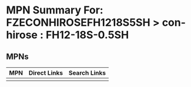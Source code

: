 



# MPN Summary For: FZECONHIROSEFH1218S5SH > con-hirose : FH12-18S-0.5SH

## MPNs
  

|MPN|Direct Links|Search Links|
| :--- | :--- | :--- |
||||
